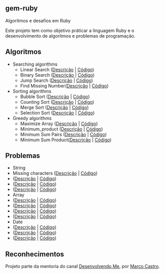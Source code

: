 ##  gem-ruby

Algoritmos e desafios em Ruby

Este projeto tem como objetivo práticar a linguagem Ruby e o desenvolvimento de algoritmos e problemas de programação.

## Algoritmos

* Searching algorithms
  * Linear Search ([Descrição](https://www.geeksforgeeks.org/linear-search/) | [Código](/algoritimo/linear_search.rb))
  * Binary Search ([Descrição](https://www.geeksforgeeks.org/binary-search/) | [Código](/algoritimo/binary_search.rb))
  * Jump Search ([Descrição](https://www.geeksforgeeks.org/jump-search/) | [Código](/algoritimo/jump_search.rb))
  * Find Missing Number([Descrição](https://www.geeksforgeeks.org/find-the-missing-number/) | [Código](/algoritimo/find_missing_number.rb))
* Sorting algorithms
  * Bubble Sort ([Descrição](https://www.geeksforgeeks.org/bubble-sort/) | [Código](/algoritimo/bubble_sort.rb))
  * Counting Sort ([Descrição](https://www.geeksforgeeks.org/counting-sort/) | [Código](/algoritimo/counting_sort.rb))
  * Merge Sort ([Descrição](https://www.geeksforgeeks.org/merge-sort/) | [Código](/algoritimo/merge_sort.rb))   
  * Selection Sort ([Descrição](https://www.geeksforgeeks.org/selection-sort/) | [Código](/algoritimo/selection_sort.rb))
* Greedy algorithms
  * Maximize Array ([Descrição](https://www.geeksforgeeks.org/maximize-array-sun-after-k-negation-operations/) | [Código](/algoritimo/maximize_array.rb))
  * Minimum_product ([Descrição](https://www.geeksforgeeks.org/minimum-product-subset-array/) | [Código](/algoritimo/minimum_product.rb))
  * Minimum Sum Pairs ([Descrição](https://www.geeksforgeeks.org/minimum-sum-choosing-minimum-pairs-array/) | [Código](/algoritimo/minimum_sum_product.rb))
  * Minimum Sum Product([Descrição](https://www.geeksforgeeks.org/minimum-sum-choosing-minimum-pairs-array/) | [Código](/algoritimo/minimum_sum_product.rb))
 
 ## Problemas
 
 * String
  *  Missing characters ([Descrição](https://www.geeksforgeeks.org/pangram-checking/) | [Código](https://github.com/levinaval/gem-ruby/blob/problemas/missing_characters.rb))
  *  ([Descrição]() | [Código](/problemas/))
  *  ([Descrição]() | [Código](/problemas/))
  *  ([Descrição]() | [Código](/problemas/))
 * Array
  *  ([Descrição]() | [Código](/problemas/))
  *  ([Descrição]() | [Código](/problemas/))
  *  ([Descrição]() | [Código](/problemas/))
  *  ([Descrição]() | [Código](/problemas/))
 * Date
  *  ([Descrição]() | [Código](/problemas/))
  *  ([Descrição]() | [Código](/problemas/))
  *  ([Descrição]() | [Código](/problemas/))
 

 ## Reconhecimentos

Projeto parte da mentoria do canal [Desenvolvendo Me](https://www.youtube.com/channel/UCp98bXHSc01w8fBfkkgHB1Q), por [Marco Castro](https://github.com/marcodotcastro).
